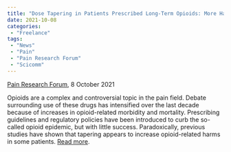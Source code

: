 ```yaml
---
title: "Dose Tapering in Patients Prescribed Long-Term Opioids: More Harm Than Good?"
date: 2021-10-08
categories:
 - "Freelance"
tags:
 - "News"
 - "Pain"
 - "Pain Research Forum" 
 - "Scicomm"
---
```


<!--more-->

[Pain Research Forum](https://www.painresearchforum.org/), 8 October 2021

Opioids are a complex and controversial topic in the pain field. Debate surrounding use of these drugs has intensified over the last decade because of increases in opioid-related morbidity and mortality. Prescribing guidelines and regulatory policies have been introduced to curb the so-called opioid epidemic, but with little success. Paradoxically, previous studies have shown that tapering appears to increase opioid-related harms in some patients. [Read more](https://www.painresearchforum.org/news/180850-dose-tapering-patients-prescribed-long-term-opioids-more-harm-good).